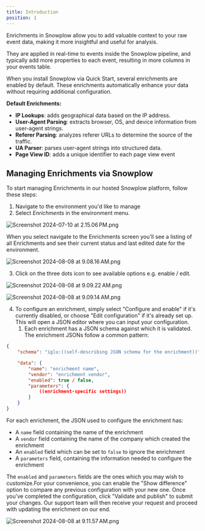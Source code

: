 ```yaml
---
title: Introduction
position: 1
---
```


Enrichments in Snowplow allow you to add valuable context to your raw event data, making it more insightful and useful for analysis.

They are applied in real-time to events inside the Snowplow pipeline, and typically add more properties to each event, resulting in more columns in your events table.

When you install Snowplow via Quick Start, several enrichments are enabled by default. These enrichments automatically enhance your data without requiring additional configuration.

**Default Enrichments:**

- **IP Lookups**: adds geographical data based on the IP address.
- **User-Agent Parsing**: extracts browser, OS, and device information from user-agent strings.
- **Referer Parsing**: analyzes referer URLs to determine the source of the traffic.
- **UA Parser**: parses user-agent strings into structured data.
- **Page View ID**: adds a unique identifier to each page view event

## Managing Enrichments via Snowplow

To start managing Enrichments in our hosted Snowplow platform, follow these steps:

1. Navigate to the environment you'd like to manage
2. Select *Enrichments* in the environment menu.

![Screenshot 2024-07-10 at 2.15.06 PM.png](./screenshots/Screenshot_2024-07-10_at_2.15.06_PM.png)

When you select navigate to the Enrichments screen you'll see a listing of all Enrichments and see their current status and last edited date for the environment.

![Screenshot 2024-08-08 at 9.08.16 AM.png](./screenshots/Screenshot_2024-08-08_at_9.08.16_AM.png)

3. Click on the three dots icon to see available options e.g. enable / edit.

![Screenshot 2024-08-08 at 9.09.22 AM.png](./screenshots/Screenshot_2024-08-08_at_9.09.22_AM.png)

![Screenshot 2024-08-08 at 9.09.14 AM.png](./screenshots/Screenshot_2024-08-08_at_9.09.14_AM.png)

4. To configure an enrichment, simply select "Configure and enable" if it's currently disabled, or choose "Edit configuration" if it's already set up. This will open a JSON editor where you can input your configuration.
    1. Each enrichment has a JSON schema against which it is validated. The enrichment JSONs follow a common pattern:

```json
{
    "schema": "iglu:((self-describing JSON schema for the enrichment))",

    "data": {
        "name": "enrichment name",
        "vendor": "enrichment vendor",
        "enabled": true / false,
        "parameters": {
            ((enrichment-specific settings))
        }
    }
}
```

For each enrichment, the JSON used to configure the enrichment has:

- A `name` field containing the name of the enrichment
- A `vendor` field containing the name of the company which created the enrichment
- An `enabled` field which can be set to `false` to ignore the enrichment
- A `parameters` field, containing the information needed to configure the enrichment

The `enabled` and `parameters` fields are the ones which you may wish to customize.For your convenience, you can enable the "Show difference" option to compare any previous configuration with your new one. Once you've completed the configuration, click "Validate and publish" to submit your changes. Our support team will then receive your request and proceed with updating the enrichment on our end.

![Screenshot 2024-08-08 at 9.11.57 AM.png](./screenshots/Screenshot_2024-08-08_at_9.11.57_AM.png)

